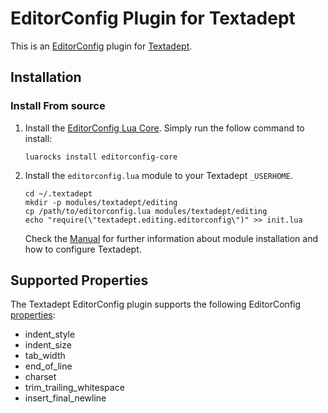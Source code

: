 # EditorConfig Plugin for Textadept

This is an [EditorConfig][] plugin for [Textadept][].

## Installation

### Install From source

1.  Install the [EditorConfig Lua Core][]. Simply run the follow command to install:

        luarocks install editorconfig-core

2.  Install the `editorconfig.lua` module to your Textadept `_USERHOME`.

        cd ~/.textadept
        mkdir -p modules/textadept/editing
        cp /path/to/editorconfig.lua modules/textadept/editing
        echo "require(\"textadept.editing.editorconfig\")" >> init.lua

    Check the [Manual][] for further information about module installation and how to configure Textadept.

## Supported Properties

The Textadept EditorConfig plugin supports the following EditorConfig
[properties][]:

* indent_style
* indent_size
* tab_width
* end_of_line
* charset
* trim_trailing_whitespace
* insert_final_newline

[EditorConfig]: http://editorconfig.org
[EditorConfig Lua Core]: https://github.com/randstr/editorconfig-core-lua
[properties]: http://editorconfig.org/#supported-properties
[Textadept]: https://foicica.com/textadept
[Manual]: https://foicica.com/textadept/manual.html#Modules
